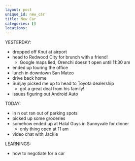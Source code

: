 ```yaml
---
layout: post
unique_id: new_car
title: New Car
categories: []
locations: 
---
```


YESTERDAY:
* dropped off Knut at airport
* head to Redwood City for brunch with a friend!
  * Google maps lied, Orenchi doesn't open until 11:30 am
* ended up touring the office
* lunch in downtown San Mateo
* drive back home
* Sunjay picked me up to head to Toyota dealership
  * got a great deal from his family!
* issues figuring out Android Auto

TODAY:
* in n out ran out of parking spots
* picked up some groceries
* somehow ended up at Halal Guys in Sunnyvale for dinner
  * only thing open at 11 am
* video chat with Jackie

LEARNINGS:
* how to negotiate for a car
